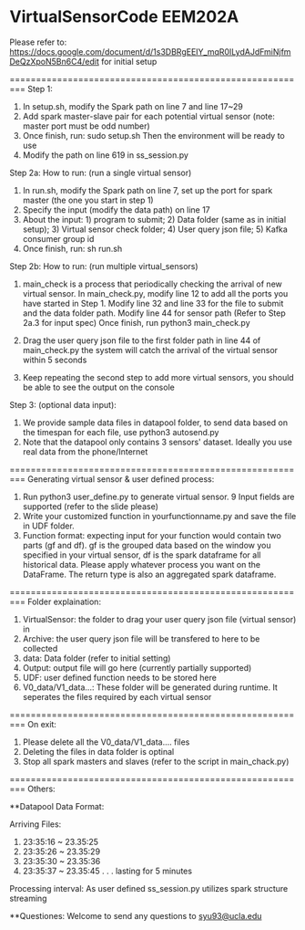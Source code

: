 # VirtualSensorCode EEM202A

Please refer to: https://docs.google.com/document/d/1s3DBRgEEIY_mqR0ILydAJdFmiNjfmDeQzXpoN5Bn6C4/edit for initial setup

=========================================================
Step 1:

1) In setup.sh, modify the Spark path on line 7 and line 17~29
2) Add spark master-slave pair for each potential virtual sensor (note: master port must be odd number)
3) Once finish, run: sudo setup.sh Then the environment will be ready to use
4) Modify the path on line 619 in ss_session.py

Step 2a: How to run: (run a single virtual sensor)

1) In run.sh, modify the Spark path on line 7, set up the port for spark master (the one you start in step 1)
2) Specify the input (modify the data path) on line 17
3) About the input: 1) program to submit; 2) Data folder (same as in initial setup);
                    3) Virtual sensor check folder; 4) User query json file; 5) Kafka consumer group id
4) Once finish, run: sh run.sh

Step 2b: How to run: (run multiple virtual_sensors)

1) main_check is a process that periodically checking the arrival of new virtual sensor.
   In main_check.py, modify line 12 to add all the ports you have started in Step 1.
   Modify line 32 and line 33 for the file to submit and the data folder path. Modify line 44 for sensor path (Refer to Step 2a.3 for input spec)
   Once finish, run python3 main_check.py

2) Drag the user query json file to the first folder path in line 44 of main_check.py
   the system will catch the arrival of the virtual sensor within 5 seconds

3) Keep repeating the second step to add more virtual sensors, you should be able to see the output on the console

Step 3: (optional data input):

1) We provide sample data files in datapool folder, to send data based on the timespan for each file,
   use python3 autosend.py
2) Note that the datapool only contains 3 sensors' dataset. Ideally you use real data from the phone/Internet

=========================================================
Generating virtual sensor & user defined process:

1) Run python3 user_define.py to generate virtual sensor. 9 Input fields are supported (refer to the slide please)
2) Write your customized function in yourfunctionname.py and save the file in UDF folder.
3) Function format: expecting input for your function would contain two parts (gf and df). gf is the grouped data based on the window you
   specified in your virtual sensor, df is the spark dataframe for all historical data. Please apply whatever process you want on the DataFrame.
   The return type is also an aggregated spark dataframe.

=========================================================
Folder explaination:

1) VirtualSensor: the folder to drag your user query json file (virtual sensor) in
2) Archive: the user query json file will be transfered to here to be collected
3) data: Data folder (refer to initial setting)
4) Output: output file will go here (currently partially supported)
5) UDF: user defined function needs to be stored here
6) V0_data/V1_data...: These folder will be generated during runtime. It seperates the files required by each virtual sensor

=========================================================
On exit:

1) Please delete all the V0_data/V1_data.... files
2) Deleting the files in data folder is optinal
3) Stop all spark masters and slaves (refer to the script in main_chack.py)

=========================================================
Others:

**Datapool Data Format:

Arriving Files:
1. 23:35:16 ~ 23.35:25
2. 23:35:26 ~ 23.35:29
3. 23:35:30 ~ 23.35:36
4. 23:35:37 ~ 23.35:45
.
.
.
lasting for 5 minutes


Processing interval: As user defined 
ss_session.py utilizes spark structure streaming


**Questiones:
Welcome to send any questions to syu93@ucla.edu
